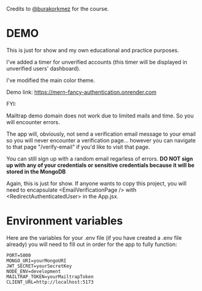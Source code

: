 Credits to [@burakorkmez](https://github.com/burakorkmez) for the course.

# DEMO
This is just for show and my own educational and practice purposes.

I've added a timer for unverified accounts (this timer will be displayed in unverified users' dashboard).

I've modified the main color theme.

Demo link: https://mern-fancy-authentication.onrender.com

FYI:

Mailtrap demo domain does not work due to limited mails and time. So you will encounter errors.

The app will, obviously, not send a verification email message to your email so you will never encounter a verification page... however you can navigate to that page "/verify-email" if you'd like to visit that page.

You can still sign up with a random email regarless of errors. **DO NOT sign up with any of your credentials or sensitive credentials because it will be stored in the MongoDB**

Again, this is just for show. If anyone wants to copy this project, you will need to encapsulate \<EmailVerificationPage /\> with \<RedirectAuthenticatedUser\> in the App.jsx.

# Environment variables

Here are the variables for your .env file (if you have created a .env file already) you will need to fill out in order for the app to fully function:

```
PORT=5000
MONGO_URI=yourMongoURI
JWT_SECRET=yourSecretKey
NODE_ENV=development
MAILTRAP_TOKEN=yourMailtrapToken
CLIENT_URL=http://localhost:5173
```
